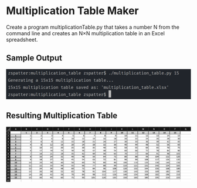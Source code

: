 # Multiplication Table Maker

Create a program multiplicationTable.py that takes a number N from the command line and creates an N×N multiplication table in an Excel spreadsheet.

## Sample Output
<p align=center>
  <img src=./images/sample_output.png alt=sample console output>
</p>

## Resulting Multiplication Table
<p align=center>
  <img src=./images/sample_table.png alt=sample multiplication table>
</p>
